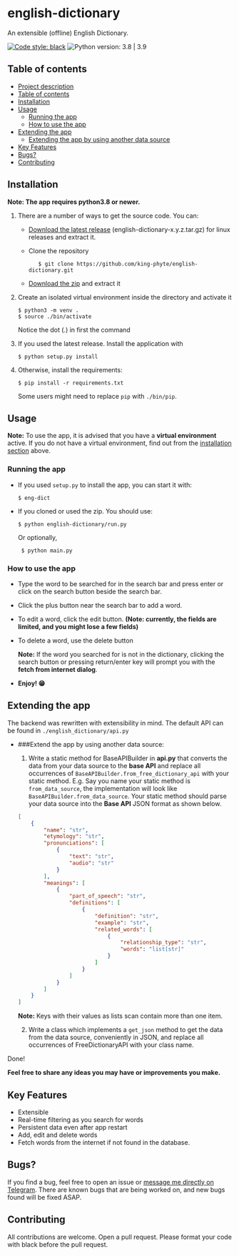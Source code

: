 # english-dictionary
An extensible (offline) English Dictionary.

[![Code style: black](https://img.shields.io/badge/code%20style-black-000000.svg)](https://github.com/psf/black)
![Python version: 3.8 | 3.9](https://img.shields.io/badge/Python%20version-3.8%20%7C%203.9-green)


## Table of contents

- [Project description](#english-dictionary)
- [Table of contents](#table-of-contents)
- [Installation](#installation)
- [Usage](#usage)
  - [Running the app](#running-the-app)
  - [How to use the app](#how-to-use-the-app)
- [Extending the app](#extending-the-app)
  - [Extending the app by using another data source](#extend-the-app-by-using-another-data-source) 
- [Key Features](#key-features)
- [Bugs?](#bugs)
- [Contributing](#contributing)


## Installation

**Note: The app requires python3.8 or newer.**

1. There are a number of ways to get the source code. You can:
   - [Download the latest release](https://github.com/king-phyte/english-dictionary/releases/latest) (english-dictionary-x.y.z.tar.gz) for linux releases and extract it.

   - Clone the repository
     ```
        $ git clone https://github.com/king-phyte/english-dictionary.git
      ```
   
   - [Download the zip](https://github.com/king-phyte/english-dictionary/archive/main.zip) and extract it


2. Create an isolated virtual environment inside the directory and activate it
   ```
   $ python3 -m venv .
   $ source ./bin/activate
   ```
   Notice the dot (.) in first the command

3. If you used the latest release. Install the application with
   ```
   $ python setup.py install
   ```
   
4. Otherwise, install the requirements:
   ```
   $ pip install -r requirements.txt
   ```
   Some users might need to replace ``pip`` with ``./bin/pip``.

## Usage

**Note:** To use the app, it is advised that you have a __virtual environment__ active.
If you do not have a virtual environment, find out from the [installation section](#installation) above.


### Running the app
- If you used `setup.py` to install the app, you can start it with:
   ```
   $ eng-dict
   ```
- If you cloned or used the zip. You should use:
   ```
   $ python english-dictionary/run.py
   ```
   Or optionally,
   ```
    $ python main.py
   ```

### How to use the app
- Type the word to be searched for in the search bar and press enter or click on the search button beside the search bar.
- Click the plus button near the search bar to add a word.
- To edit a word, click the edit button. __(Note: currently, the fields are limited, and you might lose a few fields)__
- To delete a word, use the delete button

    **Note:** If the word you searched for is not in the dictionary, clicking the search button or pressing return/enter key will prompt you with the __fetch from internet dialog__.


- **Enjoy! 😁**

## Extending the app
The backend was rewritten with extensibility in mind. 
The default API can be found in ```./english_dictionary/api.py```

- ###Extend the app by using another data source:

  1. Write a static method for BaseAPIBuilder in __api.py__ that converts the data from your data source to the __base API__
  and replace all occurrences of ``BaseAPIBuilder.from_free_dictionary_api`` with your static method. E.g. Say you name your static method is ``from_data_source``, the implementation will look like ``BaseAPIBuilder.from_data_source``. 
  Your static method should parse your data source into the __Base API__ JSON format as shown below.

  ```json
  [
      {
          "name": "str",
          "etymology": "str",
          "pronunciations": [
              {
                  "text": "str",
                  "audio": "str"
              }
          ],
          "meanings": [
              {
                  "part_of_speech": "str",
                  "definitions": [
                      {
                          "definition": "str",
                          "example": "str",
                          "related_words": [
                              {
                                  "relationship_type": "str",
                                  "words": "list[str]"
                              }
                          ]
                      }
                  ]
              }
          ]
      }
  ]
  ```
   
  **Note:** Keys with their values as lists scan contain more than one item.

  2. Write a class which implements a `get_json` method to get the data from the data source, conveniently in JSON, and replace all occurrences of FreeDictionaryAPI with your class name.

Done!

__Feel free to share any ideas you may have or improvements you make.__

## Key Features
- Extensible
- Real-time filtering as you search for words
- Persistent data even after app restart
- Add, edit and delete words
- Fetch words from the internet if not found in the database.

## Bugs?
If you find a bug, feel free to open an issue or [message me directly on Telegram](https://t.me/king_phyte). 
There are known bugs that are being worked on, and new bugs found will be fixed ASAP.


## Contributing
All contributions are welcome. Open a pull request. Please format your code with black before the pull request.
